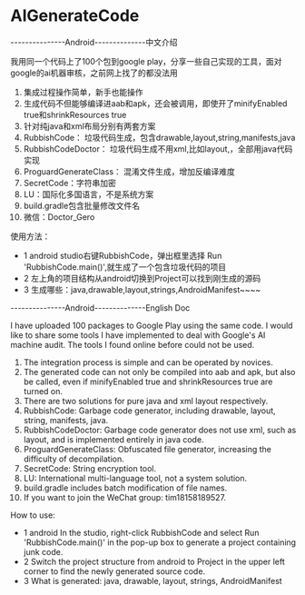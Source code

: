 # AIGenerateCode

---------------Android--------------中文介绍

我用同一个代码上了100个包到google play，分享一些自己实现的工具，面对google的ai机器审核，之前网上找了的都没法用

1. 集成过程操作简单，新手也能操作
2. 生成代码不但能够编译进aab和apk，还会被调用，即使开了minifyEnabled true和shrinkResources true
3. 针对纯java和xml布局分别有两套方案
4. RubbishCode： 垃圾代码生成，包含drawable,layout,string,manifests,java
5. RubbishCodeDoctor： 垃圾代码生成不用xml,比如layout,，全部用java代码实现
6. ProguardGenerateClass： 混淆文件生成，增加反编译难度
7. SecretCode：字符串加密
8. LU：国际化多国语言，不是系统方案
9. build.gradle包含批量修改文件名
10. 微信：Doctor_Gero

   使用方法：
*    1 android studio右键RubbishCode，弹出框里选择 Run 'RubbishCode.main()',就生成了一个包含垃圾代码的项目
*    2 左上角的项目结构从android切换到Project可以找到刚生成的源码
*    3 生成哪些：java,drawable,layout,strings,AndroidManifest~~~~


---------------Android--------------English Doc

I have uploaded 100 packages to Google Play using the same code. I would like to share some tools I have implemented to deal with Google's AI machine audit. The tools I found online before could not be used.

1. The integration process is simple and can be operated by novices.
2. The generated code can not only be compiled into aab and apk, but also be called, even if minifyEnabled true and shrinkResources true are turned on.
3. There are two solutions for pure java and xml layout respectively.
4. RubbishCode: Garbage code generator, including drawable, layout, string, manifests, java.
5. RubbishCodeDoctor: Garbage code generator does not use xml, such as layout, and is implemented entirely in java code.
6. ProguardGenerateClass: Obfuscated file generator, increasing the difficulty of decompilation.
7. SecretCode: String encryption tool.
8. LU: International multi-language tool, not a system solution.
9. build.gradle includes batch modification of file names.
10. If you want to join the WeChat group: tim18158189527.

How to use:

* 1 android In the studio, right-click RubbishCode and select Run 'RubbishCode.main()' in the pop-up box to generate a project containing junk code.
* 2 Switch the project structure from android to Project in the upper left corner to find the newly generated source code.
* 3 What is generated: java, drawable, layout, strings, AndroidManifest